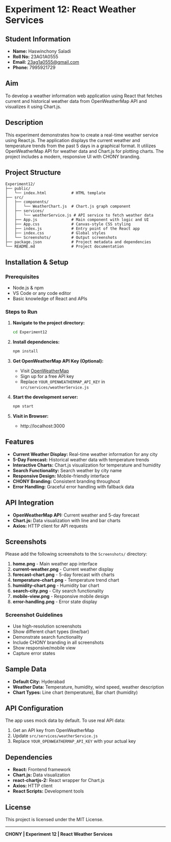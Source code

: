# Experiment 12: React Weather Services

## Student Information
- **Name:** Haswinchony Saladi
- **Roll No:** 23AG1A0555
- **Email:** 23ag1a0555@gmail.com
- **Phone:** 7995921729

## Aim
To develop a weather information web application using React that fetches current and historical weather data from OpenWeatherMap API and visualizes it using Chart.js.

## Description
This experiment demonstrates how to create a real-time weather service using React.js. The application displays the current weather and temperature trends from the past 5 days in a graphical format. It utilizes OpenWeatherMap API for weather data and Chart.js for plotting charts. The project includes a modern, responsive UI with CHONY branding.

## Project Structure
```
Experiment12/
├── public/
│   └── index.html           # HTML template
├── src/
│   ├── components/
│   │   └── WeatherChart.js  # Chart.js graph component
│   ├── services/
│   │   └── weatherService.js # API service to fetch weather data
│   ├── App.js               # Main component with logic and UI
│   ├── App.css              # Canvas-style CSS styling
│   ├── index.js             # Entry point of the React app
│   ├── index.css            # Global styles
│   └── Screenshots/         # Output screenshots
├── package.json             # Project metadata and dependencies
└── README.md                # Project documentation
```

## Installation & Setup

### Prerequisites
- Node.js & npm
- VS Code or any code editor
- Basic knowledge of React and APIs

### Steps to Run
1. **Navigate to the project directory:**
   ```bash
   cd Experiment12
   ```

2. **Install dependencies:**
   ```bash
   npm install
   ```

3. **Get OpenWeatherMap API Key (Optional):**
   - Visit [OpenWeatherMap](https://openweathermap.org/api)
   - Sign up for a free API key
   - Replace `YOUR_OPENWEATHERMAP_API_KEY` in `src/services/weatherService.js`

4. **Start the development server:**
   ```bash
   npm start
   ```

5. **Visit in Browser:**
   - http://localhost:3000

## Features
- **Current Weather Display:** Real-time weather information for any city
- **5-Day Forecast:** Historical weather data with temperature trends
- **Interactive Charts:** Chart.js visualization for temperature and humidity
- **Search Functionality:** Search weather by city name
- **Responsive Design:** Mobile-friendly interface
- **CHONY Branding:** Consistent branding throughout
- **Error Handling:** Graceful error handling with fallback data

## API Integration
- **OpenWeatherMap API:** Current weather and 5-day forecast
- **Chart.js:** Data visualization with line and bar charts
- **Axios:** HTTP client for API requests

## Screenshots

Please add the following screenshots to the `Screenshots/` directory:

1. **home.png** - Main weather app interface
2. **current-weather.png** - Current weather display
3. **forecast-chart.png** - 5-day forecast with charts
4. **temperature-chart.png** - Temperature trend chart
5. **humidity-chart.png** - Humidity bar chart
6. **search-city.png** - City search functionality
7. **mobile-view.png** - Responsive mobile design
8. **error-handling.png** - Error state display

### Screenshot Guidelines
- Use high-resolution screenshots
- Show different chart types (line/bar)
- Demonstrate search functionality
- Include CHONY branding in all screenshots
- Show responsive/mobile view
- Capture error states

## Sample Data
- **Default City:** Hyderabad
- **Weather Data:** Temperature, humidity, wind speed, weather description
- **Chart Types:** Line chart (temperature), Bar chart (humidity)

## API Configuration
The app uses mock data by default. To use real API data:
1. Get an API key from OpenWeatherMap
2. Update `src/services/weatherService.js`
3. Replace `YOUR_OPENWEATHERMAP_API_KEY` with your actual key

## Dependencies
- **React:** Frontend framework
- **Chart.js:** Data visualization
- **react-chartjs-2:** React wrapper for Chart.js
- **Axios:** HTTP client
- **React Scripts:** Development tools

## License
This project is licensed under the MIT License.

---

**CHONY | Experiment 12 | React Weather Services** 
